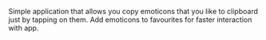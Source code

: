 Simple application that allows you copy emoticons that you like to clipboard just by tapping on them.
Add emoticons to favourites for faster interaction with app.
